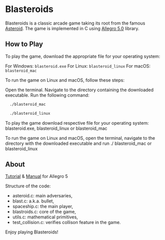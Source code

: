 # Blasteroids

Blasteroids is a classic arcade game taking its root from the famous [Asteroid](http://www.classicgaming.cc/classics/asteroids/).
The game is implemented in C using [Allegro 5.0](http://alleg.sourceforge.net/) library.

## How to Play
To play the game, download the appropriate file for your operating system:

For Windows: `blasteroid.exe`
For Linux: `blasteroid_linux`
For macOS: `blasteroid_mac`

To run the game on Linux and macOS, follow these steps:

Open the terminal.
Navigate to the directory containing the downloaded executable.
Run the following command:

```bash
  ./blasteroid_mac
```

```bash
  ./blasteroid_linux
```

To play the game download respective file for your operating system:
  blasteroid.exe, blasteroid_linux or blasteroid_mac

To run the game on Linux and macOS, open the terminal, navigate to the directory with the downloaded executable and run
 ./ blasteroid_mac or blasteroid_linux

## About
[Tutorial](http://wiki.allegro.cc/) & [Manual](https://www.allegro.cc/manual/5/index.html) for Allegro 5

Structure of the code:

* asteroid.c: main adversaries,
* blast.c: a.k.a. bullet,
* spaceship.c: the main player,
* blastroids.c: core of the game,
* utils.c: mathematical primitives,
* test_collision.c: verifies collison feature in the game.

Enjoy playing Blasteroids!

